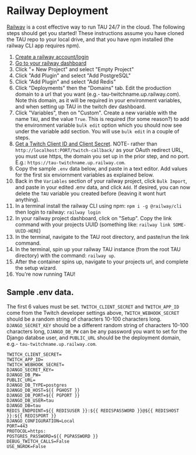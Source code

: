 # Railway Deployment

[Railway](https://railway.app/) is a cost effective way to run TAU 24/7 in the cloud. The following steps should get you started! These instructions assume you have cloned the TAU repo to your local drive, and that you have npm installed (the railway CLI app requires npm).

1. [Create a railway account/login](https://railway.app/login)
1. [Go to your railway dashboard](https://railway.app/dashboard)
1. Click "+ New Project" and select "Empty Project"
1. Click "Add Plugin" and select "Add PostgreSQL"
1. Click "Add Plugin" and select "Add Redis"
1. Click "Deployments" then the "Domains" tab. Edit the production domain to a url that you want (e.g.- tau-twitchname.up.railway.com). Note this domain, as it will be required in your environment variables, and when setting up TAU in the twitch dev dashboard.
1. Click "Variables", then on "Custom". Create a new variable with the name `TAU`, and the value `True`. This is required (for some reason?) to add the environment variable `bulk edit` option which you should now see under the variable add section. You will use `bulk edit` in a couple of steps.
1. [Get a Twitch Client ID and Client Secret](./twitch_dev.md). NOTE- rather than `http://localhost:PORT/twitch-callback/` as your OAuth redirect URL, you must use https, the domain you set up in the prior step, and no port. E.g.: `https://tau-twitchname.up.railway.com`.
1. Copy the sample `.env` data below, and paste in a text editor. Add values for the first six enviornment variables as explained below.
1. Back in the `Variables` section of your railway project, click `Bulk Import`, and paste in your edited .env data, and click `Add`. If desired, you can now delete the `TAU` variable you created before (leaving it wont hurt anything).
1. In a terminal install the railway CLI using npm: `npm i -g @railway/cli` then login to railway: `railway login`
1. In your railway project dashboard, click on "Setup". Copy the link command with your projects UUID (something like: `railway link SOME-UUID-HERE`)
1. In the terminal, navigate to the TAU root directory, and paste/run the link command.
1. In the terminal, spin up your railway TAU instance (from the root TAU directory) with the command: `railway up`.
1. After the container spins up, navigate to your projects url, and complete the setup wizard.
1. You're now running TAU!

## Sample .env data.

The first 6 values must be set. `TWITCH_CLIENT_SECRET` and `TWITCH_APP_ID` come from the Twitch developer settings above, `TWITCH_WEBHOOK_SECRET` should be a random string of characters 10-100 characters long. `DJANGO_SECRET_KEY` should be a different random string of characters 10-100 characters long, `DJANGO_DB_PW` can be any password you want to set for the Django databse user, and `PUBLIC_URL` should be the deployment domain, e.g.- `tau-twitchname.up.railway.com`.

```
TWITCH_CLIENT_SECRET=
TWITCH_APP_ID=
TWITCH_WEBHOOK_SECRET=
DJANGO_SECRET_KEY=
DJANGO_DB_PW=
PUBLIC_URL=
DJANGO_DB_TYPE=postgres
DJANGO_DB_HOST=${{ PGHOST }}
DJANGO_DB_PORT=${{ PGPORT }}
DJANGO_DB_USER=tau
DJANGO_DB=tau
REDIS_ENDPOINT=${{ REDISUSER }}:${{ REDISPASSWORD }}@${{ REDISHOST }}:${{ REDISPORT }}
DJANGO_CONFIGURATION=Local
PORT=443
PROTOCOL=https:
POSTGRES_PASSWORD=${{ PGPASSWORD }}
DEBUG_TWITCH_CALLS=False
USE_NGROK=False
```
